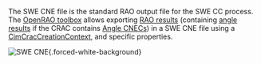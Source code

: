 The SWE CNE file is the standard RAO output file for the SWE CC process.  
The [OpenRAO toolbox](https://github.com/powsybl/powsybl-open-rao/tree/main/data/result-exporter/swe-cne-exporter)
allows exporting [RAO results](/output-data/rao-result.md) (containing [angle results](/castor/monitoring/angle-monitoring/result.md) if the CRAC contains [Angle CNECs](/input-data/crac/json.md#angle-cnecs))
in a SWE CNE file using a [CimCracCreationContext](/input-data/crac/creation-context.md#cim-implementation), and specific properties.

![SWE CNE](/_static/img/swe-cne.png){.forced-white-background}